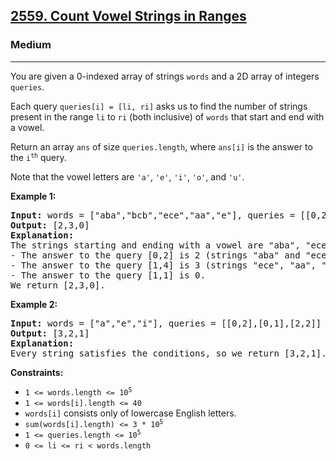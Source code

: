 ### <h2><a href="https://leetcode.com/problems/count-vowel-strings-in-ranges/">2559. Count Vowel Strings in Ranges</a></h2>  
<h3>Medium</h3>  
<hr>  
<div>  
<p>You are given a 0-indexed array of strings <code>words</code> and a 2D array of integers <code>queries</code>.</p>  

<p>Each query <code>queries[i] = [li, ri]</code> asks us to find the number of strings present in the range <code>li</code> to <code>ri</code> (both inclusive) of <code>words</code> that start and end with a vowel.</p>  

<p>Return an array <code>ans</code> of size <code>queries.length</code>, where <code>ans[i]</code> is the answer to the <code>i<sup>th</sup></code> query.</p>  

<p>Note that the vowel letters are <code>'a'</code>, <code>'e'</code>, <code>'i'</code>, <code>'o'</code>, and <code>'u'</code>.</p>  

<p><strong>Example 1:</strong></p>  
<pre><strong>Input:</strong> words = ["aba","bcb","ece","aa","e"], queries = [[0,2],[1,4],[1,1]]  
<strong>Output:</strong> [2,3,0]  
<strong>Explanation:</strong>  
The strings starting and ending with a vowel are "aba", "ece", "aa", and "e".  
- The answer to the query [0,2] is 2 (strings "aba" and "ece").  
- The answer to the query [1,4] is 3 (strings "ece", "aa", "e").  
- The answer to the query [1,1] is 0.  
We return [2,3,0].  
</pre>  

<p><strong>Example 2:</strong></p>  
<pre><strong>Input:</strong> words = ["a","e","i"], queries = [[0,2],[0,1],[2,2]]  
<strong>Output:</strong> [3,2,1]  
<strong>Explanation:</strong>  
Every string satisfies the conditions, so we return [3,2,1].  
</pre>  

<p><strong>Constraints:</strong></p>  
<ul>  
<li><code>1 <= words.length <= 10<sup>5</sup></code></li>  
<li><code>1 <= words[i].length <= 40</code></li>  
<li><code>words[i]</code> consists only of lowercase English letters.</li>  
<li><code>sum(words[i].length) <= 3 * 10<sup>5</sup></code></li>  
<li><code>1 <= queries.length <= 10<sup>5</sup></code></li>  
<li><code>0 <= li <= ri < words.length</code></li>  
</ul>  
</div>  
